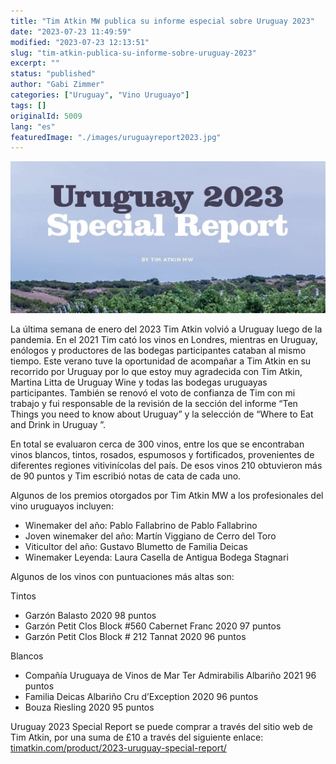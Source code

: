 ```yaml
---
title: "Tim Atkin MW publica su informe especial sobre Uruguay 2023"
date: "2023-07-23 11:49:59"
modified: "2023-07-23 12:13:51"
slug: "tim-atkin-publica-su-informe-sobre-uruguay-2023"
excerpt: ""
status: "published"
author: "Gabi Zimmer"
categories: ["Uruguay", "Vino Uruguayo"]
tags: []
originalId: 5009
lang: "es"
featuredImage: "./images/uruguayreport2023.jpg"
---
```


![Tim Atkin MW publica su informe especial sobre Uruguay 2023](./images/uruguayreport2023.jpg)

La última semana de enero del 2023 Tim Atkin volvió a Uruguay luego de la pandemia. En el 2021 Tim cató los vinos en Londres, mientras en Uruguay, enólogos y productores de las bodegas participantes cataban al mismo tiempo. Este verano tuve la oportunidad de acompañar a Tim Atkin en su recorrido por Uruguay por lo que estoy muy agradecida con Tim Atkin, Martina Litta de Uruguay Wine y todas las bodegas uruguayas participantes. También se renovó el voto de confianza de Tim con mi trabajo y fui responsable de la revisión de la sección del informe “Ten Things you need to know about Uruguay” y la selección de “Where to Eat and Drink in Uruguay ”.



En total se evaluaron cerca de 300 vinos, entre los que se encontraban vinos blancos, tintos, rosados, espumosos y fortificados, provenientes de diferentes regiones vitivinícolas del país. De esos vinos 210 obtuvieron más de 90 puntos y Tim escribió notas de cata de cada uno.



Algunos de los premios otorgados por Tim Atkin MW a los profesionales del vino uruguayos incluyen:



<ul>
 	<li class="li1">Winemaker del año: Pablo Fallabrino de Pablo Fallabrino</li>
 	<li class="li1">Joven winemaker del año: Martín Viggiano de Cerro del Toro</li>
 	<li class="li1">Viticultor del año: Gustavo Blumetto de Familia Deicas</li>
 	<li class="li1">Winemaker Leyenda: Laura Casella de Antigua Bodega Stagnari</li>
</ul>

Algunos de los vinos con puntuaciones más altas son:




Tintos
<ul>
 	<li class="li1">Garzón Balasto 2020 98 puntos</li>
 	<li class="li1">Garzón Petit Clos Block #560 Cabernet Franc 2020 97 puntos</li>
 	<li class="li1">Garzón Petit Clos Block # 212 Tannat 2020 96 puntos</li>
</ul>


Blancos
<ul>
 	<li class="li1">Compañía Uruguaya de Vinos de Mar Ter Admirabilis Albariño 2021 96 puntos</li>
 	<li class="li1">Familia Deicas Albariño Cru d’Exception 2020 96 puntos</li>
 	<li class="li1">Bouza Riesling 2020 95 puntos</li>
</ul>

Uruguay 2023 Special Report se puede comprar a través del sitio web de Tim Atkin, por una suma de £10 a través del siguiente enlace: [timatkin.com/product/2023-uruguay-special-report/](http://timatkin.com/product/2023-uruguay-special-report/)